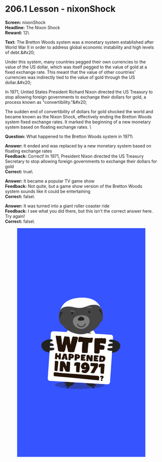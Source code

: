 # 206.1 Lesson - nixonShock

**Screen:** nixonShock\
**Headline:** The Nixon Shock\
**Reward:** 12\

**Text:** The Bretton Woods system was a monetary system established after World War II in order to address global economic instability and high levels of debt.&amp;#x20;

Under this system, many countries pegged their own currencies to the value of the US dollar, which was itself pegged to the value of gold at a fixed exchange rate. This meant that the value of other countries&#x27; currencies was indirectly tied to the value of gold through the US dollar.&amp;#x20;

In 1971, United States President Richard Nixon directed the US Treasury to stop allowing foreign governments to exchange their dollars for gold, a process known as &quot;convertibility.&quot;&amp;#x20;

The sudden end of convertibility of dollars for gold shocked the world and became known as the Nixon Shock, effectively ending the Bretton Woods system fixed exchange rates. It marked the beginning of a new monetary system based on floating exchange rates.
\

**Question:** What happened to the Bretton Woods system in 1971\

**Answer:** It ended and was replaced by a new monetary system based on floating exchange rates\
**Feedback:** Correct! In 1971, President Nixon directed the US Treasury Secretary to stop allowing foreign governments to exchange their dollars for gold\
**Correct:** true\

**Answer:** It became a popular TV game show\
**Feedback:** Not quite, but a game show version of the Bretton Woods system sounds like it could be entertaining\
**Correct:** false\

**Answer:** It was turned into a giant roller coaster ride\
**Feedback:** I see what you did there, but this isn&#x27;t the correct answer here. Try again!\
**Correct:** false\


<figure><img src="../.gitbook/assets/206-01.png" alt=""><figcaption></figcaption></figure>

